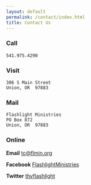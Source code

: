 ```yaml
---
layout: default
permalink: /contact/index.html
title: Contact Us
---
```


### Call

    541.975.4290

### Visit

    306 S Main Street
    Union, OR  97883

### Mail

    Flashlight Ministries
    PO Box 872
    Union, OR  97883

### Online

**Email** <a id="mail" href="mailto:{{ site.owner.email }}">tc@flmin.org</a>

**Facebook** [FlashlightMinistries](https://www.facebook.com/FlashlightMinistries)

**Twitter** [thyflashlight](https://twitter.com/thyflashlight)